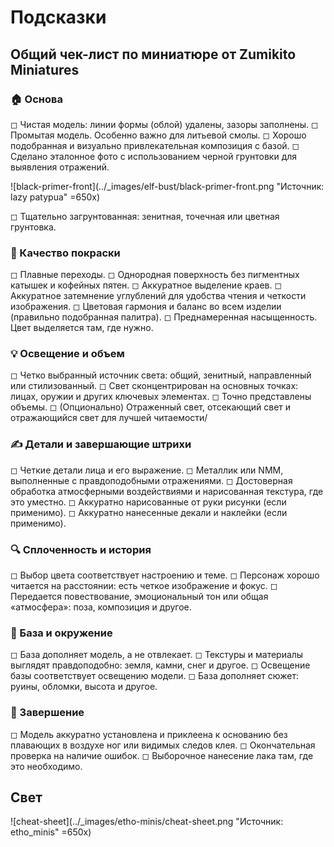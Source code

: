 # Подсказки

## Общий чек-лист по миниатюре от Zumikito Miniatures

### 🏠 Основа

◻ Чистая модель: линии формы (облой) удалены, зазоры заполнены.
◻ Промытая модель. Особенно важно для литьевой смолы.
◻ Хорошо подобранная и визуально привлекательная композиция с базой.
◻ Сделано эталонное фото с использованием черной грунтовки для выявления отражений.

  ![black-primer-front](../_images/elf-bust/black-primer-front.png "Источник: lazy patypua" =650x)

◻ Тщательно загрунтованная: зенитная, точечная или цветная грунтовка.

### 🎨 Качество покраски

◻ Плавные переходы.
◻ Однородная поверхность без пигментных катышек и кофейных пятен.
◻ Аккуратное выделение краев.
◻ Аккуратное затемнение углублений для удобства чтения и четкости изображения.
◻ Цветовая гармония и баланс во всем изделии (правильно подобранная палитра).
◻ Преднамеренная насыщенность. Цвет выделяется там, где нужно.

### 💡 Освещение и объем

◻ Четко выбранный источник света: общий, зенитный, направленный или стилизованный.
◻ Свет сконцентрирован на основных точках: лицах, оружии и других ключевых элементах.
◻ Точно представлены объемы.
◻ (Опционально) Отраженный свет, отсекающий свет и отражающийся свет для лучшей читаемости/

### ✍️ Детали и завершающие штрихи

◻ Четкие детали лица и его выражение.
◻ Металлик или NMM, выполненные с правдоподобными отражениями.
◻ Достоверная обработка атмосферными воздействиями и нарисованная текстура, где это уместно.
◻ Аккуратно нарисованные от руки рисунки (если применимо).
◻ Аккуратно нанесенные декали и наклейки (если применимо).

### 🔍 Сплоченность и история

◻ Выбор цвета соответствует настроению и теме.
◻ Персонаж хорошо читается на расстоянии: есть четкое изображение и фокус.
◻ Передается повествование, эмоциональный тон или общая «атмосфера»: поза, композиция и другое.

### 🌳 База и окружение

◻ База дополняет модель, а не отвлекает.
◻ Текстуры и материалы выглядят правдоподобно: земля, камни, снег и другое.
◻ Освещение базы соответствует освещению модели.
◻ База дополняет сюжет: руины, обломки, высота и другое.

### 💎 Завершение

◻ Модель аккуратно установлена и приклеена к основанию без плавающих в воздухе ног или видимых следов клея.
◻ Окончательная проверка на наличие ошибок.
◻ Выборочное нанесение лака там, где это необходимо.

## Свет

![cheat-sheet](../_images/etho-minis/cheat-sheet.png "Источник: etho_minis" =650x)
